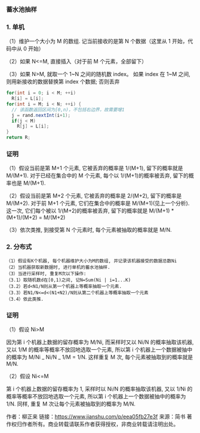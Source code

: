 ### 蓄水池抽样

### 1. 单机

（1）维护一个大小为 M 的数组. 记当前接收的是第 N 个数据（这里从 1 开始，代码中从 0 开始）

（2）如果 N<=M, 直接插入（对于前 M 个元素，全部留下）

（3）如果 N>M, 就取一个 1~N 之间的随机数 index。 如果 index 在 1~M 之间, 则用新接收的数据替换第 index 个数据; 否则丢弃

```java
for(int i = 0; i < M; ++i)
  R[i] = L[i];
for(int i = M; i < N; ++i) {
  // 该函数返回区间为[0,n)，不包括右边界，故需要增1
  j = rand.nextInt(i+1);
  if(j < M)
    R[j] = L[i];
}
return R;
```

### 证明

（1）假设当前是第 M+1 个元素, 它被丢弃的概率是 1/(M+1), 留下的概率就是 M/(M+1). 对于已经在集合中的 M 个元素, 每个以 1/(M+1)的概率被丢弃, 留下的概率也是 M/(M+1).

（2）假设当前是第 M+2 个元素, 它被丢弃的概率是 2/(M+2), 留下的概率是 M/(M+2). 对于前 M+1 个元素, 它们在集合中的概率是 M/(M+1)(见上一个分析). 这一次, 它们每个被以 1/(M+2)的概率被丢弃, 留下的概率就是 M/(M+1) \* (M+1)/(M+2) = M/(M+2)

（3）依次类推, 到接受第 N 个元素时, 每个元素被抽取的概率就是 M/N.

### 2. 分布式

```
（1）假设有K个机器, 每个机器维护大小为M的数组, 并记录该机器接受的数据总数Ni
（2）当机器获取新数据时, 进行单机的蓄水池抽样.
（3）当进行采样时, 重复M次以下操作:
（3.1）取随机数d在[0,1)之间, 记N=Sum(Ni | i=1...K)
（3.2）若d<N1/N则从第一个机器上等概率抽取一个元素.
（3.3）若N1/N<=d<(N1+N2)/N则从第二个机器上等概率抽取一个元素
（3.4）依此类推.
```

### 证明

（1）假设 Ni>M

因为第 i 个机器上数据的留存概率为 M/Ni, 而采样时又以 Ni/N 的概率抽取该机器, 又以 1/M 的概率等概率不放回地选取一个元素, 所以第 i 个机器上一个数据被抽中的概率为 M/Ni _ Ni/N _ 1/M = 1/N. 这样重复 M 次, 每个元素被抽取到的概率就是 M/N.

（2）假设 Ni<=M

第 i 个机器上数据的留存概率为 1, 采样时以 Ni/N 的概率抽取该机器, 又以 1/Ni 的概率等概率不放回地选取一个元素, 所以第 i 个机器上一个数据被抽中的概率为 1/N. 同样, 重复 M 次让每个元素被抽取到的概率为 M/N.

作者：柳正来
链接：https://www.jianshu.com/p/eea05fb27e3f
来源：简书
著作权归作者所有。商业转载请联系作者获得授权，非商业转载请注明出处。
